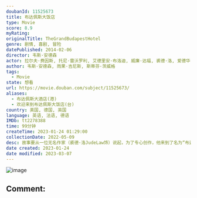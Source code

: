 ```yaml
---
doubanId: 11525673
title: 布达佩斯大饭店
type: Movie
score: 8.9
myRating: 
originalTitle: TheGrandBudapestHotel
genre: 剧情, 喜剧, 冒险
datePublished: 2014-02-06
director: 韦斯·安德森
actor: 拉尔夫·费因斯, 托尼·雷沃罗利, 艾德里安·布洛迪, 威廉·达福, 裘德·洛, 爱德华·诺顿, 西尔莎·罗南, 蒂尔达·斯文顿, 比尔·默瑞, 蕾雅·赛杜, 欧文·威尔逊, 詹森·舒瓦兹曼, 马修·阿马立克, ·默里·亚伯拉罕, 汤姆·威尔金森, 杰夫·高布伦, 哈威·凯特尔, 鲍勃·巴拉班, 费舍·史蒂芬斯, 华莱士·沃洛达斯基, 瓦里丝·阿卢瓦利亚, 杰拉·尼曼, 戈洛·欧拉, 吴永庆, 丽萨·克鲁泽, 野村训市, 卡尔·马克维斯, 弗洛里安·卢卡斯, 吉塞尔达·沃洛迪, 拉里·派恩, 尼尔·哈夫, 汉勒斯·魏格纳, 加布里埃尔·拉什, 卢卡斯·赫奇斯
author: 韦斯·安德森, 雨果·吉尼斯, 斯蒂芬·茨威格
tags:
  - Movie
state: 想看
url: https://movie.douban.com/subject/11525673/
aliases:
  - 布达佩斯大酒店(港)
  - 欢迎来到布达佩斯大饭店(台)
country: 美国, 德国, 英国
language: 英语, 法语, 德语
IMDb: tt2278388
time: 99分钟
createTime: 2023-01-24 01:29:00
collectionDate: 2022-05-09
desc: 故事要从一位无名作家（裘德·洛JudeLaw饰）说起，为了专心创作，他来到了名为“布达佩斯”的饭店，在这里，作家遇见了饭店的主人穆斯塔法（F·莫里·亚伯拉罕F.MurrayAbraham...
date created: 2023-01-24
date modified: 2023-03-07
---
```


![image](p2178872593.jpg)

Comment:
---
